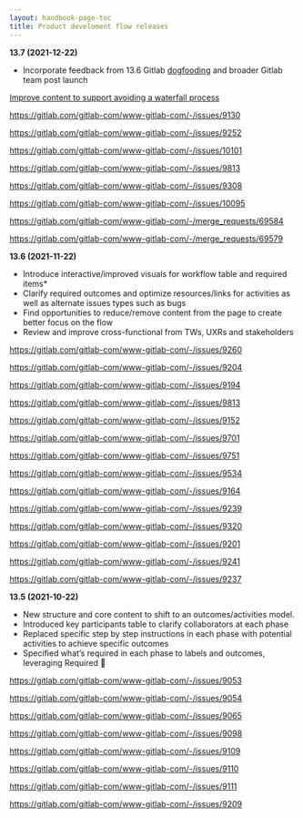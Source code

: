 ```yaml
---
layout: handbook-page-toc
title: Product develoment flow releases
---
```


**13.7 (2021-12-22)**

- Incorporate feedback from 13.6 Gitlab [dogfooding](https://gitlab.com/gitlab-com/www-gitlab-com/-/issues/9453) and broader Gitlab team post launch

[Improve content to support avoiding a waterfall process](https://gitlab.com/gitlab-com/www-gitlab-com/-/issues/9943)

https://gitlab.com/gitlab-com/www-gitlab-com/-/issues/9130

https://gitlab.com/gitlab-com/www-gitlab-com/-/issues/9252

https://gitlab.com/gitlab-com/www-gitlab-com/-/issues/10101

https://gitlab.com/gitlab-com/www-gitlab-com/-/issues/9813

https://gitlab.com/gitlab-com/www-gitlab-com/-/issues/9308

https://gitlab.com/gitlab-com/www-gitlab-com/-/issues/10095

https://gitlab.com/gitlab-com/www-gitlab-com/-/merge_requests/69584

https://gitlab.com/gitlab-com/www-gitlab-com/-/merge_requests/69579

**13.6 (2021-11-22)**

- Introduce interactive/improved visuals for workflow table and required items*
- Clarify required outcomes and optimize resources/links for activities as well as alternate issues types such as bugs
- Find opportunities to reduce/remove content from the page to create better focus on the flow
- Review and improve cross-functional from TWs, UXRs and stakeholders

https://gitlab.com/gitlab-com/www-gitlab-com/-/issues/9260

https://gitlab.com/gitlab-com/www-gitlab-com/-/issues/9204

https://gitlab.com/gitlab-com/www-gitlab-com/-/issues/9194

https://gitlab.com/gitlab-com/www-gitlab-com/-/issues/9813

https://gitlab.com/gitlab-com/www-gitlab-com/-/issues/9152

https://gitlab.com/gitlab-com/www-gitlab-com/-/issues/9701

https://gitlab.com/gitlab-com/www-gitlab-com/-/issues/9751

https://gitlab.com/gitlab-com/www-gitlab-com/-/issues/9534

https://gitlab.com/gitlab-com/www-gitlab-com/-/issues/9164

https://gitlab.com/gitlab-com/www-gitlab-com/-/issues/9239

https://gitlab.com/gitlab-com/www-gitlab-com/-/issues/9320

https://gitlab.com/gitlab-com/www-gitlab-com/-/issues/9201

https://gitlab.com/gitlab-com/www-gitlab-com/-/issues/9241

https://gitlab.com/gitlab-com/www-gitlab-com/-/issues/9237

**13.5 (2021-10-22)**

- New structure and core content to shift to an outcomes/activities model. 
- Introduced key participants table to clarify collaborators at each phase
- Replaced specific step by step instructions in each phase with potential activities to achieve specific outcomes
- Specified what’s required in each phase to labels and outcomes, leveraging Required 🔎

https://gitlab.com/gitlab-com/www-gitlab-com/-/issues/9053

https://gitlab.com/gitlab-com/www-gitlab-com/-/issues/9054

https://gitlab.com/gitlab-com/www-gitlab-com/-/issues/9065

https://gitlab.com/gitlab-com/www-gitlab-com/-/issues/9098

https://gitlab.com/gitlab-com/www-gitlab-com/-/issues/9109

https://gitlab.com/gitlab-com/www-gitlab-com/-/issues/9110

https://gitlab.com/gitlab-com/www-gitlab-com/-/issues/9111

https://gitlab.com/gitlab-com/www-gitlab-com/-/issues/9209

